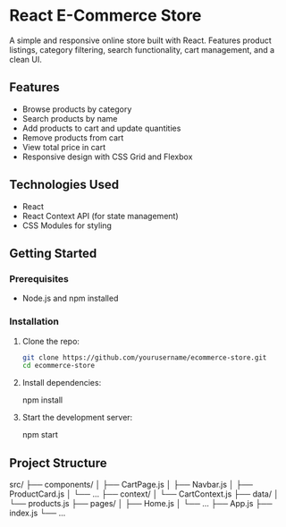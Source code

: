 # React E-Commerce Store

A simple and responsive online store built with React. Features product listings, category filtering, search functionality, cart management, and a clean UI.

## Features

- Browse products by category
- Search products by name
- Add products to cart and update quantities
- Remove products from cart
- View total price in cart
- Responsive design with CSS Grid and Flexbox

## Technologies Used

- React
- React Context API (for state management)
- CSS Modules for styling

## Getting Started

### Prerequisites

- Node.js and npm installed

### Installation

1. Clone the repo:

   ```bash
   git clone https://github.com/yourusername/ecommerce-store.git
   cd ecommerce-store
   ```

2. Install dependencies:

   npm install

3. Start the development server:

   npm start

## Project Structure

src/
├── components/
│ ├── CartPage.js
│ ├── Navbar.js
│ ├── ProductCard.js
│ └── ...
├── context/
│ └── CartContext.js
├── data/
│ └── products.js
├── pages/
│ ├── Home.js
│ └── ...
├── App.js
├── index.js
└── ...
